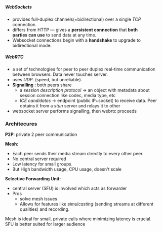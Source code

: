 ##### WebSockets
- provides full-duplex channels(=bidirectional) over a single *TCP* connection. 
- differs from HTTP — gives a **persistent connection** that **both parties can use** to send data at any time.
- Websocket connections begin with a **handshake** to upgrade to bidirectional mode. 

##### WebRTC
- a set of technologies for peer to peer duplex real-time communication between browsers. Data never touches server.
- uses *UDP*. (speed, but unreliable).
- **Signalling** : both peers share 
	- a *session description protocol* -> an object with metadata about session connection like codec, media type, etc
	- *ICE candidates* -> endpoint (public IP+socket) to receive data. Peer obtains it from a *stun* server and relays it to other
- websocket server performs signalling, then webrtc proceeds

### Architecures

**P2P**: private 2 peer communication

**Mesh:**
- Each peer sends their media stream directly to every other peer.
- No central server required
- Low latency for small groups.
- But High bandwidth usage, CPU usage, doesn't scale

**Selective Forwarding Unit:**
- central server (SFU) is involved which acts as forwarder
- Pros
    - solve mesh issues
    - Allows for features like *simulcasting* (sending streams at different qualities) and recording.

Mesh is ideal for small, private calls where minimizing latency is crucial. SFU is better suited for larger audience